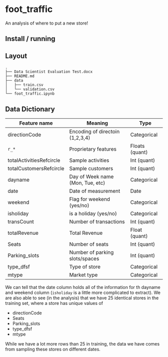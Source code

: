 # foot_traffic


An analysis of where to put a new store!

## Install / running

## Layout

```
.
├── Data Scientist Evaluation Test.docx
├── README.md
├── data
│   ├── train.csv
│   └── validation.csv
└── foot_traffic.ipynb
```

## Data Dictionary

| Feature name    | Meaning                         |  Type          |
| --------------- | ------------------------------- | -------------- |
| directionCode   | Encoding of directoin (1,2,3,4) | Categorical    |
| `r_*`           | Proprietary features            | Floats (quant) |
| totalActivitiesRefcircle | Sample activities      | Int (quant)    |
| totalCustomersRefcircle | Sample customers        | Int (quant)    |
| dayname         | Day of Week name (Mon, Tue, etc) | Categorical   |
| date            | Date of measurement             | Date           |
| weekend         | Flag for weekend (yes/no)       | Categorical    |
| isholiday       | is a holiday (yes/no)           | Categorical    |
| transCount      | Number of transactions          | Int (quant)    |
| totalRevenue    | Total Revenue                   | Float (quant)  |
| Seats           | Number of seats                 | Int (quant)    |
| Parking_slots   | Number of parking slots/spaces  | Int (quant)    |
| type_dfsf       | Type of store                   | Categorical    |
| mtype           | Market type                     | Categorical    |

We can tell that the date column holds all of the information for th  dayname and weekend column (`isholiday` is a little
more complicated to extract). We are also able to see (in the analysis) that we have 25 identical stores in the training
set, where a store has unique values of 

- directionCode
- Seats
- Parking_slots
- type_dfsf
- mtype


While we have a lot more rows than 25 in training, the data we have comes from sampling these stores on different dates.
